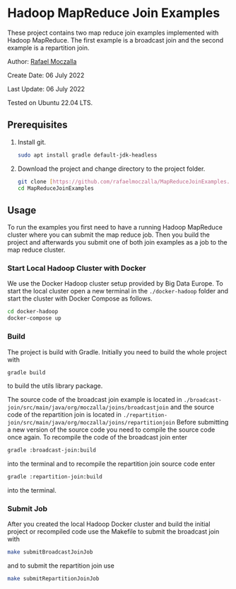 # Hadoop MapReduce Join Examples
These project contains two map reduce join examples implemented with Hadoop MapReduce. The first example is a broadcast join and the second example is a repartition join.

Author: [Rafael Moczalla](Rafael.Moczalla@hpi.de)

Create Date: 06 July 2022

Last Update: 06 July 2022

Tested on Ubuntu 22.04 LTS.

## Prerequisites
1. Install git.
    ```bash
    sudo apt install gradle default-jdk-headless
    ```

2. Download the project and change directory to the project folder.
    ```bash
    git clone [https://github.com/rafaelmoczalla/MapReduceJoinExamples.git](https://github.com/rafaelmoczalla/MapReduceJoinExamples.git)
    cd MapReduceJoinExamples
    ```

## Usage
To run the examples you first need to have a running Hadoop MapReduce cluster where you can submit the map reduce job. Then you build the project and afterwards you submit one of both join examples as a job to the map reduce cluster.

### Start Local Hadoop Cluster with Docker
We use the Docker Hadoop cluster setup provided by Big Data Europe. To start the local cluster open a new terminal in the `./docker-hadoop` folder and start the cluster with Docker Compose as follows.
```bash
cd docker-hadoop
docker-compose up
```

### Build
The project is build with Gradle. Initially you need to build the whole project with
```bash
gradle build
```
to build the utils library package.

The source code of the broadcast join example is located in `./broadcast-join/src/main/java/org/moczalla/joins/broadcastjoin` and the source code of the repartition join is located in `./repartition-join/src/main/java/org/moczalla/joins/repartitionjoin` Before submitting a new version of the source code you need to compile the source code once again. To recompile the code of the broadcast join enter
```bash
gradle :broadcast-join:build
```
into the terminal and to recompile the repartition join source code enter
```bash
gradle :repartition-join:build
```
into the terminal.

### Submit Job
After you created the local Hadoop Docker cluster and build the initial project or recompiled code use the Makefile to submit the broadcast join with
```bash
make submitBroadcastJoinJob
```
and to submit the repartition join use
```bash
make submitRepartitionJoinJob
```
